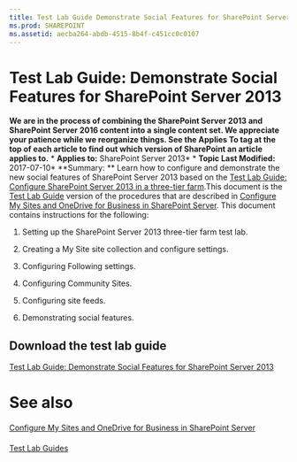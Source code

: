 ```yaml
---
title: Test Lab Guide Demonstrate Social Features for SharePoint Server 2013
ms.prod: SHAREPOINT
ms.assetid: aecba264-abdb-4515-8b4f-c451cc0c0107
---
```



# Test Lab Guide: Demonstrate Social Features for SharePoint Server 2013
 **We are in the process of combining the SharePoint Server 2013 and SharePoint Server 2016 content into a single content set. We appreciate your patience while we reorganize things. See the Applies To tag at the top of each article to find out which version of SharePoint an article applies to.** * **Applies to:** SharePoint Server 2013*  * **Topic Last Modified:** 2017-07-10* **Summary: ** Learn how to configure and demonstrate the new social features of SharePoint Server 2013 based on the [Test Lab Guide: Configure SharePoint Server 2013 in a three-tier farm](html/test-lab-guide-configure-sharepoint-server-2013-in-a-three-tier-farm.md).This document is the  [Test Lab Guide](https://go.microsoft.com/fwlink/p/?LinkId=202817) version of the procedures that are described in [Configure My Sites and OneDrive for Business in SharePoint Server](html/configure-my-sites-and-onedrive-for-business-in-sharepoint-server.md). This document contains instructions for the following: 
1. Setting up the SharePoint Server 2013 three-tier farm test lab.
    
  
2. Creating a My Site site collection and configure settings.
    
  
3. Configuring Following settings.
    
  
4. Configuring Community Sites.
    
  
5. Configuring site feeds.
    
  
6. Demonstrating social features.
    
  

## Download the test lab guide

 [Test Lab Guide: Demonstrate Social Features for SharePoint Server 2013](https://go.microsoft.com/fwlink/?LinkId=264982)
# See also

#### 

 [Configure My Sites and OneDrive for Business in SharePoint Server](html/configure-my-sites-and-onedrive-for-business-in-sharepoint-server.md)
  
    
    

#### 

 [Test Lab Guides](https://go.microsoft.com/fwlink/p/?LinkId=202817)
  
    
    

  
    
    

